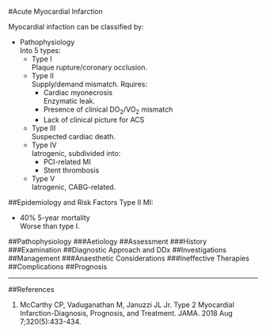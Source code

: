 #Acute Myocardial Infarction


Myocardial infaction can be classified by:
* Pathophysiology  
Into 5 types:
	* Type I  
	Plaque rupture/coronary occlusion.
	* Type II  
	Supply/demand mismatch. Rquires:
		* Cardiac myonecrosis  
		Enzymatic leak.
		* Presence of clinical DO<sub>2</sub>/VO<sub>2</sub> mismatch
		* Lack of clinical picture for ACS
	* Type III  
	Suspected cardiac death.
	* Type IV  
	Iatrogenic, subdivided into:
		* PCI-related MI
		* Stent thrombosis
	* Type V  
	Iatrogenic, CABG-related.



##Epidemiology and Risk Factors
Type II MI:
* 40% 5-year mortality  
Worse than type I.

##Pathophysiology
###Aetiology
##Assessment
###History
###Examination
##Diagnostic Approach and DDx
##Investigations
##Management
###Anaesthetic Considerations
###Ineffective Therapies
##Complications
##Prognosis

---
##References
1. McCarthy CP, Vaduganathan M, Januzzi JL Jr. Type 2 Myocardial Infarction-Diagnosis, Prognosis, and Treatment. JAMA. 2018 Aug 7;320(5):433-434.
